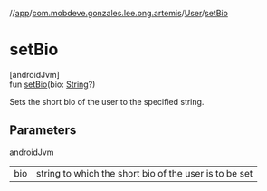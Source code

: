 //[app](../../../index.md)/[com.mobdeve.gonzales.lee.ong.artemis](../index.md)/[User](index.md)/[setBio](set-bio.md)

# setBio

[androidJvm]\
fun [setBio](set-bio.md)(bio: [String](https://kotlinlang.org/api/latest/jvm/stdlib/kotlin/-string/index.html)?)

Sets the short bio of the user to the specified string.

## Parameters

androidJvm

| | |
|---|---|
| bio | string to which the short bio of the user is to be set |
